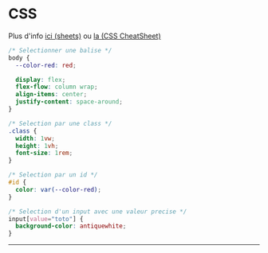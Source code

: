 # CSS

Plus d'info [ici (sheets)](https://www.reveillere.fr/M2WEB/sheets/css.pdf) ou [la (CSS CheatSheet)](https://htmlcheatsheet.com/css/)

```css
/* Selectionner une balise */
body {
  --color-red: red;

  display: flex;
  flex-flow: column wrap;
  align-items: center;
  justify-content: space-around;
}

/* Selection par une class */
.class {
  width: 1vw;
  height: 1vh;
  font-size: 1rem;
}

/* Selection par un id */
#id {
  color: var(--color-red);
}

/* Selection d'un input avec une valeur precise */
input[value="toto"] {
  background-color: antiquewhite;
}
```

---
